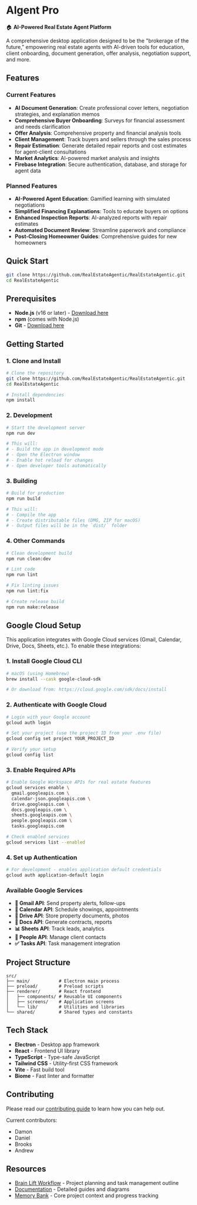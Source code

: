 # AIgent Pro

🏠 **AI-Powered Real Estate Agent Platform**

A comprehensive desktop application designed to be the "brokerage of the future," empowering real estate agents with AI-driven tools for education, client onboarding, document generation, offer analysis, negotiation support, and more.

## Features

### Current Features
- **AI Document Generation**: Create professional cover letters, negotiation strategies, and explanation memos
- **Comprehensive Buyer Onboarding**: Surveys for financial assessment and needs clarification
- **Offer Analysis**: Comprehensive property and financial analysis tools
- **Client Management**: Track buyers and sellers through the sales process
- **Repair Estimation**: Generate detailed repair reports and cost estimates for agent-client consultations
- **Market Analytics**: AI-powered market analysis and insights
- **Firebase Integration**: Secure authentication, database, and storage for agent data

### Planned Features
- **AI-Powered Agent Education**: Gamified learning with simulated negotiations
- **Simplified Financing Explanations**: Tools to educate buyers on options
- **Enhanced Inspection Reports**: AI-analyzed reports with repair estimates
- **Automated Document Review**: Streamline paperwork and compliance
- **Post-Closing Homeowner Guides**: Comprehensive guides for new homeowners

## Quick Start

```bash
git clone https://github.com/RealEstateAgentic/RealEstateAgentic.git
cd RealEstateAgentic
```

## Prerequisites

- **Node.js** (v16 or later) - [Download here](https://nodejs.org/)
- **npm** (comes with Node.js)
- **Git** - [Download here](https://git-scm.com/)

## Getting Started

### 1. Clone and Install

```bash
# Clone the repository
git clone https://github.com/RealEstateAgentic/RealEstateAgentic.git
cd RealEstateAgentic

# Install dependencies
npm install
```

### 2. Development

```bash
# Start the development server
npm run dev

# This will:
# - Build the app in development mode
# - Open the Electron window
# - Enable hot reload for changes
# - Open developer tools automatically
```

### 3. Building

```bash
# Build for production
npm run build

# This will:
# - Compile the app
# - Create distributable files (DMG, ZIP for macOS)
# - Output files will be in the `dist/` folder
```

### 4. Other Commands

```bash
# Clean development build
npm run clean:dev

# Lint code
npm run lint

# Fix linting issues
npm run lint:fix

# Create release build
npm run make:release
```

## Google Cloud Setup

This application integrates with Google Cloud services (Gmail, Calendar, Drive, Docs, Sheets, etc.). To enable these integrations:

### 1. Install Google Cloud CLI

```bash
# macOS (using Homebrew)
brew install --cask google-cloud-sdk

# Or download from: https://cloud.google.com/sdk/docs/install
```

### 2. Authenticate with Google Cloud

```bash
# Login with your Google account
gcloud auth login

# Set your project (use the project ID from your .env file)
gcloud config set project YOUR_PROJECT_ID

# Verify your setup
gcloud config list
```

### 3. Enable Required APIs

```bash
# Enable Google Workspace APIs for real estate features
gcloud services enable \
  gmail.googleapis.com \
  calendar-json.googleapis.com \
  drive.googleapis.com \
  docs.googleapis.com \
  sheets.googleapis.com \
  people.googleapis.com \
  tasks.googleapis.com

# Check enabled services
gcloud services list --enabled
```

### 4. Set up Authentication

```bash
# For development - enables application default credentials
gcloud auth application-default login
```

### Available Google Services

- **📧 Gmail API**: Send property alerts, follow-ups
- **📅 Calendar API**: Schedule showings, appointments  
- **📁 Drive API**: Store property documents, photos
- **📄 Docs API**: Generate contracts, reports
- **📊 Sheets API**: Track leads, analytics
- **👥 People API**: Manage client contacts
- **✅ Tasks API**: Task management integration

## Project Structure

```
src/
├── main/           # Electron main process
├── preload/        # Preload scripts
├── renderer/       # React frontend
│   ├── components/ # Reusable UI components
│   ├── screens/    # Application screens
│   └── lib/        # Utilities and libraries
└── shared/         # Shared types and constants
```

## Tech Stack

- **Electron** - Desktop app framework
- **React** - Frontend UI library
- **TypeScript** - Type-safe JavaScript
- **Tailwind CSS** - Utility-first CSS framework
- **Vite** - Fast build tool
- **Biome** - Fast linter and formatter

## Contributing

Please read our [contributing guide](CONTRIBUTING.md) to learn how you can help out.

Current contributors:
- Damon
- Daniel
- Brooks
- Andrew

## Resources
- [Brain Lift Workflow](https://workflowy.com/#/6beca50d2bf6) - Project planning and task management outline
- [Documentation](./docs/) - Detailed guides and diagrams
- [Memory Bank](./memory-bank/) - Core project context and progress tracking 
